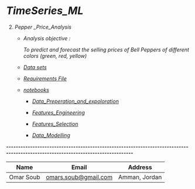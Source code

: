 # *TimeSeries_ML*




2. *Pepper _Price_Analysis*

   * *Analysis objective :*

     *To predict and forecast the selling prices of Bell Peppers of different colors (green, red, yellow)*


    * [*Data sets*](https://github.com/omars1234/TimeSeries_ML/tree/2c7f7df247af4dafcdfc6b0422cfd3e29db3340b/Pepper%20_Price_Analysis/Data_Sets)  

     * [*Requirements File*](https://github.com/omars1234/TimeSeries_ML/blob/bde296b9f04cc6f010fc3a35dc107313e0f90f3e/Pepper%20_Price_Analysis/requirements.txt)

    * [*notebooks*](https://github.com/omars1234/TimeSeries_ML/tree/2c7f7df247af4dafcdfc6b0422cfd3e29db3340b/Pepper%20_Price_Analysis/notebooks)

      * [*Data_Preperation_and_expoloration*](https://github.com/omars1234/TimeSeries_ML/blob/2c7f7df247af4dafcdfc6b0422cfd3e29db3340b/Pepper%20_Price_Analysis/notebooks/Data_Preperation_and_expoloration.ipynb)

      * [*Features_Engineering*](https://github.com/omars1234/TimeSeries_ML/blob/2c7f7df247af4dafcdfc6b0422cfd3e29db3340b/Pepper%20_Price_Analysis/notebooks/Features_Engineering.ipynb)

      * [*Features_Selection*](https://github.com/omars1234/TimeSeries_ML/blob/2c7f7df247af4dafcdfc6b0422cfd3e29db3340b/Pepper%20_Price_Analysis/notebooks/Features_Selection.ipynb)

      * [*Data_Modelling*](https://github.com/omars1234/TimeSeries_ML/blob/2c7f7df247af4dafcdfc6b0422cfd3e29db3340b/Pepper%20_Price_Analysis/notebooks/Data_Modelling.ipynb)

**---------------------------------------------------------------------------------------------------------------------------------**



|Name|Email|Address|    
|----|-----|-------|     
|Omar Soub|omars.soub@gmail.com|Amman, Jordan|        